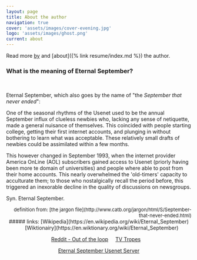 ```yaml
---
layout: page
title: About the author
navigation: true
cover: 'assets/images/cover-evening.jpg'
logo: 'assets/images/ghost.png'
current: about
---
```



Read more [by](/author/michiel) and [about]({% link resume/index.md %}) the author.

### What is the meaning of Eternal September?

&nbsp;&nbsp;&nbsp;

Eternal September, which also goes by the name of "the *September that never ended*":

One of the seasonal rhythms of the Usenet used to be the annual September influx of clueless newbies who, lacking any sense of netiquette, made a general nuisance of themselves. This coincided with people starting college, getting their first internet accounts, and plunging in without bothering to learn what was acceptable. These relatively small drafts of newbies could be assimilated within a few months. 

This however changed in September 1993, when the internet provider America OnLine (AOL) subscribers gained access to Usenet (priorly having been more te domain of universities) and people where able to post from their home accounts. This nearly overwhelmed the 'old-timers' capacity to acculturate them; to those who nostalgically recall the period before, this triggered an inexorable decline in the quality of discussions on newsgroups. 

Syn. Eternal September.

<div style="text-align:right; font-size: small" markdown="1">
definition from: [the jargon file](http://www.catb.org/jargon/html/S/September-that-never-ended.html)
</div>



<div style="text-align:center" markdown="1">
##### links:
[Wikipedia](https://en.wikipedia.org/wiki/Eternal_September)
&nbsp;&nbsp;&nbsp;
[Wiktionairy](https://en.wiktionary.org/wiki/Eternal_September)

[Reddit - Out of the loop](https://www.reddit.com/r/OutOfTheLoop/comments/2tmvl9/what_is_eternal_september/)
&nbsp;&nbsp;&nbsp;
[TV Tropes](http://tvtropes.org/pmwiki/pmwiki.php/Main/EternalSeptember)
&nbsp;&nbsp;&nbsp;

[Eternal September Usenet Server](http://www.eternal-september.org/)
</div>



